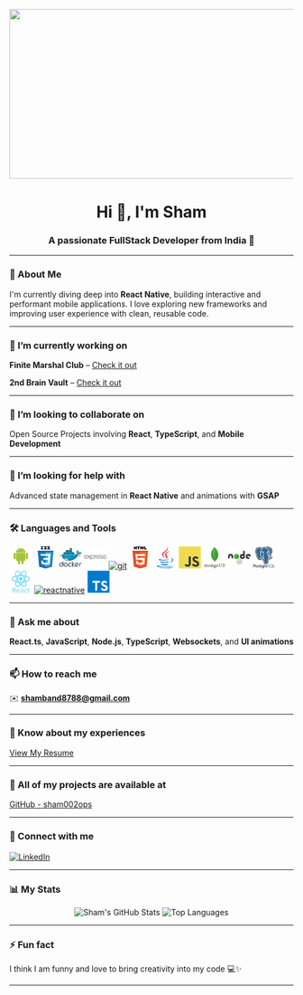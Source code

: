 
<p align="center">
<img src="https://i.pinimg.com/1200x/d8/5b/e6/d85be63a0923c14f48044ff70fe140b8.jpg"  height="300" width="900">
<h1 align="center">Hi 👋, I'm Sham</h1>
<h3 align="center">A passionate FullStack Developer from India 🚀</h3>

---

### 🌱 About Me
I'm currently diving deep into **React Native**, building interactive and performant mobile applications. I love exploring new frameworks and improving user experience with clean, reusable code.

---

### 🔭 I’m currently working on
**Finite Marshal Club** – [Check it out](https://finite-marshall-club1.vercel.app/)

**2nd Brain Vault** – [Check it out](https://2nd-brain-vault.vercel.app/)


---

### 👯 I’m looking to collaborate on
Open Source Projects involving **React**, **TypeScript**, and **Mobile Development**

---

### 🤝 I’m looking for help with
Advanced state management in **React Native** and animations with **GSAP**

---

### 🛠 Languages and Tools
<p align="left">
  <a href="https://developer.android.com" target="_blank"><img src="https://raw.githubusercontent.com/devicons/devicon/master/icons/android/android-original-wordmark.svg" alt="android" width="40" height="40"/></a>
  <a href="https://www.w3schools.com/css/" target="_blank"><img src="https://raw.githubusercontent.com/devicons/devicon/master/icons/css3/css3-original-wordmark.svg" alt="css3" width="40" height="40"/></a>
  <a href="https://www.docker.com/" target="_blank"><img src="https://raw.githubusercontent.com/devicons/devicon/master/icons/docker/docker-original-wordmark.svg" alt="docker" width="40" height="40"/></a>
  <a href="https://expressjs.com" target="_blank"><img src="https://raw.githubusercontent.com/devicons/devicon/master/icons/express/express-original-wordmark.svg" alt="express" width="40" height="40"/></a>
  <a href="https://git-scm.com/" target="_blank"><img src="https://www.vectorlogo.zone/logos/git-scm/git-scm-icon.svg" alt="git" width="40" height="40"/></a>
  <a href="https://www.w3.org/html/" target="_blank"><img src="https://raw.githubusercontent.com/devicons/devicon/master/icons/html5/html5-original-wordmark.svg" alt="html5" width="40" height="40"/></a>
  <a href="https://www.java.com" target="_blank"><img src="https://raw.githubusercontent.com/devicons/devicon/master/icons/java/java-original.svg" alt="java" width="40" height="40"/></a>
  <a href="https://developer.mozilla.org/en-US/docs/Web/JavaScript" target="_blank"><img src="https://raw.githubusercontent.com/devicons/devicon/master/icons/javascript/javascript-original.svg" alt="javascript" width="40" height="40"/></a>
  <a href="https://www.mongodb.com/" target="_blank"><img src="https://raw.githubusercontent.com/devicons/devicon/master/icons/mongodb/mongodb-original-wordmark.svg" alt="mongodb" width="40" height="40"/></a>
  <a href="https://nodejs.org" target="_blank"><img src="https://raw.githubusercontent.com/devicons/devicon/master/icons/nodejs/nodejs-original-wordmark.svg" alt="nodejs" width="40" height="40"/></a>
  <a href="https://www.postgresql.org" target="_blank"><img src="https://raw.githubusercontent.com/devicons/devicon/master/icons/postgresql/postgresql-original-wordmark.svg" alt="postgresql" width="40" height="40"/></a>
  <a href="https://reactjs.org/" target="_blank"><img src="https://raw.githubusercontent.com/devicons/devicon/master/icons/react/react-original-wordmark.svg" alt="react" width="40" height="40"/></a>
  <a href="https://reactnative.dev/" target="_blank"><img src="https://reactnative.dev/img/header_logo.svg" alt="reactnative" width="40" height="40"/></a>
  <a href="https://www.typescriptlang.org/" target="_blank"><img src="https://raw.githubusercontent.com/devicons/devicon/master/icons/typescript/typescript-original.svg" alt="typescript" width="40" height="40"/></a>
</p>

---


### 💬 Ask me about
**React.ts**, **JavaScript**, **Node.js**, **TypeScript**, **Websockets**, and **UI animations**

---

### 📫 How to reach me
✉️ **shamband8788@gmail.com**

---

### 📄 Know about my experiences
[View My Resume](https://drive.google.com/file/d/1BiXvRAWbmNopftK8-KqM9ixyB-8rjAaO/view?usp=drivesdk)

---

### 📂 All of my projects are available at
[GitHub - sham002ops](https://github.com/sham002ops)

---

### 🔗 Connect with me
<p align="left">
<a href="https://linkedin.com/in/sham-band" target="_blank"><img align="center" src="https://raw.githubusercontent.com/rahuldkjain/github-profile-readme-generator/master/src/images/icons/Social/linked-in-alt.svg" alt="LinkedIn" height="30" width="40" /></a>
</p>

---



### 📊 My Stats

<p align="center">
  <img src="https://github-readme-stats.vercel.app/api?username=sham002ops&show_icons=true&theme=radical" alt="Sham's GitHub Stats" />
  <img src="https://github-readme-stats.vercel.app/api/top-langs/?username=sham002ops&layout=compact&theme=radical" alt="Top Languages" />
</p>

---

### ⚡ Fun fact
I think I am funny and love to bring creativity into my code 💻✨

---
